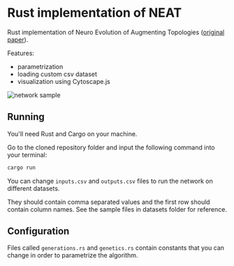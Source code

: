 # Rust implementation of NEAT

Rust implementation of Neuro Evolution of Augmenting Topologies ([original paper](http://nn.cs.utexas.edu/downloads/papers/stanley.ec02.pdf)).

Features:
- parametrization
- loading custom csv dataset
- visualization using Cytoscape.js

![network sample](https://user-images.githubusercontent.com/16499460/180267861-15025679-884a-4600-bd61-c036c853e4c2.png)

## Running

You'll need Rust and Cargo on your machine.

Go to the cloned repository folder and input the following command into your terminal:

```bash
cargo run
```

You can change `inputs.csv` and `outputs.csv` files to run the network on different datasets.

They should contain comma separated values and the first row should contain column names. See the sample files in datasets folder for reference.

## Configuration

Files called `generations.rs` and `genetics.rs` contain constants that you can change in order to parametrize the algorithm.
